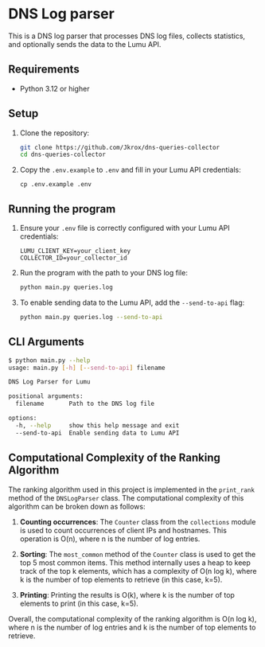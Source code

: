 # DNS Log parser
This is a DNS log parser that processes DNS log files, collects statistics, and optionally sends the data to the Lumu API.

## Requirements
- Python 3.12 or higher

## Setup
1. Clone the repository:
    ```sh
    git clone https://github.com/Jkrox/dns-queries-collector
    cd dns-queries-collector
    ```

2. Copy the `.env.example` to `.env` and fill in your Lumu API credentials:
    ```
    cp .env.example .env
    ```

## Running the program

1. Ensure your `.env` file is correctly configured with your Lumu API credentials:
    ```env
    LUMU_CLIENT_KEY=your_client_key
    COLLECTOR_ID=your_collector_id
    ```
2. Run the program with the path to your DNS log file:
    ```sh
    python main.py queries.log
    ```

3. To enable sending data to the Lumu API, add the `--send-to-api` flag:
    ```sh
    python main.py queries.log --send-to-api
    ```


## CLI Arguments
```sh
$ python main.py --help
usage: main.py [-h] [--send-to-api] filename

DNS Log Parser for Lumu

positional arguments:
  filename       Path to the DNS log file

options:
  -h, --help     show this help message and exit
  --send-to-api  Enable sending data to Lumu API
```

## Computational Complexity of the Ranking Algorithm

The ranking algorithm used in this project is implemented in the `print_rank` method of the `DNSLogParser` class. The computational complexity of this algorithm can be broken down as follows:

1. **Counting occurrences**: The `Counter` class from the `collections` module is used to count occurrences of client IPs and hostnames. This operation is O(n), where n is the number of log entries.

2. **Sorting**: The `most_common` method of the `Counter` class is used to get the top 5 most common items. This method internally uses a heap to keep track of the top k elements, which has a complexity of O(n log k), where k is the number of top elements to retrieve (in this case, k=5).

3. **Printing**: Printing the results is O(k), where k is the number of top elements to print (in this case, k=5).

Overall, the computational complexity of the ranking algorithm is O(n log k), where n is the number of log entries and k is the number of top elements to retrieve.
